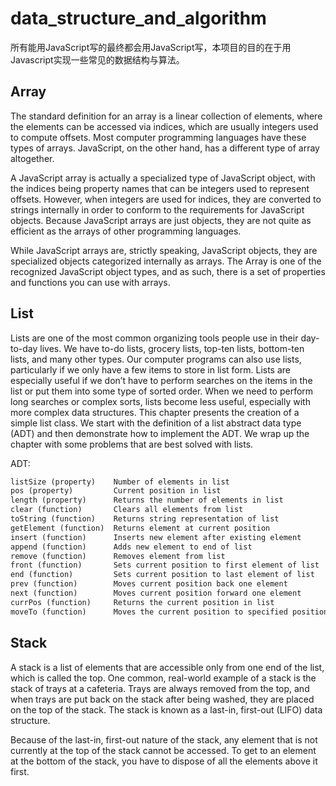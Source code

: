 # data_structure_and_algorithm

所有能用JavaScript写的最终都会用JavaScript写，本项目的目的在于用Javascript实现一些常见的数据结构与算法。

## Array

The standard definition for an array is a linear collection of elements, where the elements
can be accessed via indices, which are usually integers used to compute offsets. Most
computer programming languages have these types of arrays. JavaScript, on the other
hand, has a different type of array altogether.

A JavaScript array is actually a specialized type of JavaScript object, with the indices
being property names that can be integers used to represent offsets. However, when
integers are used for indices, they are converted to strings internally in order to conform
to the requirements for JavaScript objects. Because JavaScript arrays are just objects,
they are not quite as efficient as the arrays of other programming languages.

While JavaScript arrays are, strictly speaking, JavaScript objects, they are specialized
objects categorized internally as arrays. The Array is one of the recognized JavaScript
object types, and as such, there is a set of properties and functions you can use with
arrays.

## List

Lists are one of the most common organizing tools people use in their day-to-day lives.
We have to-do lists, grocery lists, top-ten lists, bottom-ten lists, and many other types.
Our computer programs can also use lists, particularly if we only have a few items to
store in list form. Lists are especially useful if we don’t have to perform searches on the
items in the list or put them into some type of sorted order. When we need to perform
long searches or complex sorts, lists become less useful, especially with more complex
data structures.
This chapter presents the creation of a simple list class. We start with the definition of
a list abstract data type (ADT) and then demonstrate how to implement the ADT. We
wrap up the chapter with some problems that are best solved with lists.

ADT:

```html
listSize (property)    Number of elements in list
pos (property)         Current position in list
length (property)      Returns the number of elements in list
clear (function)       Clears all elements from list
toString (function)    Returns string representation of list
getElement (function)  Returns element at current position
insert (function)      Inserts new element after existing element
append (function)      Adds new element to end of list
remove (function)      Removes element from list
front (function)       Sets current position to first element of list
end (function)         Sets current position to last element of list
prev (function)        Moves current position back one element
next (function)        Moves current position forward one element
currPos (function)     Returns the current position in list
moveTo (function)      Moves the current position to specified position
```

## Stack

A stack is a list of elements that are accessible only from one end of the list, which is
called the top. One common, real-world example of a stack is the stack of trays at a
cafeteria. Trays are always removed from the top, and when trays are put back on the
stack after being washed, they are placed on the top of the stack. The stack is known as
a last-in, first-out (LIFO) data structure.

Because of the last-in, first-out nature of the stack, any element that is not currently at
the top of the stack cannot be accessed. To get to an element at the bottom of the stack,
you have to dispose of all the elements above it first.
